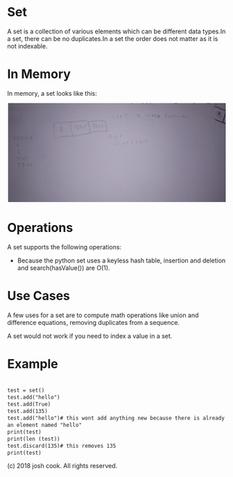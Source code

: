 # Set

A set is a collection of various elements which can be different data types.In a set, there can be no duplicates.In a set the order does not matter as it is not indexable. 

# In Memory

In memory, a set looks like this:



![](pics/set.png)

# Operations

A set supports the following operations:

* Because the python set uses a keyless hash table, insertion and deletion and search(hasValue()) are O(1). 


# Use Cases

A few uses for a set are to compute math operations like union and difference equations, removing duplicates from a sequence.

A set would not work if you need to index a value in a set.

# Example

```
    
test = set()
test.add("hello")
test.add(True)
test.add(135)
test.add("hello")# this wont add anything new because there is already an element named "hello"
print(test)
print(len (test))
test.discard(135)# this removes 135
print(test)

```

(c) 2018 josh cook. All rights reserved.

